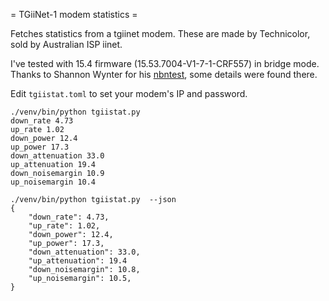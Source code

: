 = TGiiNet-1 modem statistics =

Fetches statistics from a tgiinet modem. These are made by Technicolor, 
sold by Australian ISP iinet.

I've tested with 15.4 firmware (15.53.7004-V1-7-1-CRF557) in bridge mode.
Thanks to Shannon Wynter for his [nbntest](https://github.com/freman/nbntest/), some
details were found there.

Edit `tgiistat.toml` to set your modem's IP and password.

```
./venv/bin/python tgiistat.py
down_rate 4.73
up_rate 1.02
down_power 12.4
up_power 17.3
down_attenuation 33.0
up_attenuation 19.4
down_noisemargin 10.9
up_noisemargin 10.4
```

```
./venv/bin/python tgiistat.py  --json
{
    "down_rate": 4.73,
    "up_rate": 1.02,
    "down_power": 12.4,
    "up_power": 17.3,
    "down_attenuation": 33.0,
    "up_attenuation": 19.4
    "down_noisemargin": 10.8,
    "up_noisemargin": 10.5,
}
```
